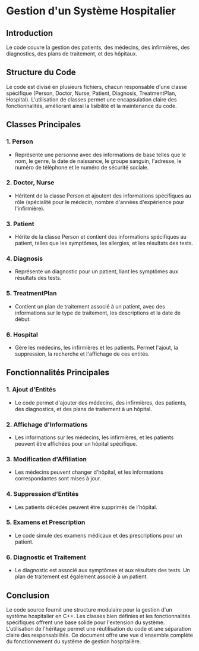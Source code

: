 # Gestion d'un Système Hospitalier

## Introduction
Le code couvre la gestion des patients, des médecins, des infirmières, des diagnostics, des plans de traitement, et des hôpitaux.

## Structure du Code

Le code est divisé en plusieurs fichiers, chacun responsable d'une classe spécifique (Person, Doctor, Nurse, Patient, Diagnosis, TreatmentPlan, Hospital). L'utilisation de classes permet une encapsulation claire des fonctionnalités, améliorant ainsi la lisibilité et la maintenance du code.

## Classes Principales

### 1. **Person**

- Représente une personne avec des informations de base telles que le nom, le genre, la date de naissance, le groupe sanguin, l'adresse, le numéro de téléphone et le numéro de sécurité sociale.
  
### 2. **Doctor, Nurse**

- Héritent de la classe Person et ajoutent des informations spécifiques au rôle (spécialité pour le médecin, nombre d'années d'expérience pour l'infirmière).

### 3. **Patient**

- Hérite de la classe Person et contient des informations spécifiques au patient, telles que les symptômes, les allergies, et les résultats des tests.

### 4. **Diagnosis**

- Représente un diagnostic pour un patient, liant les symptômes aux résultats des tests.

### 5. **TreatmentPlan**

- Contient un plan de traitement associé à un patient, avec des informations sur le type de traitement, les descriptions et la date de début.

### 6. **Hospital**

- Gère les médecins, les infirmières et les patients. Permet l'ajout, la suppression, la recherche et l'affichage de ces entités.

## Fonctionnalités Principales

### 1. **Ajout d'Entités**

- Le code permet d'ajouter des médecins, des infirmières, des patients, des diagnostics, et des plans de traitement à un hôpital.

### 2. **Affichage d'Informations**

- Les informations sur les médecins, les infirmières, et les patients peuvent être affichées pour un hôpital spécifique.

### 3. **Modification d'Affiliation**

- Les médecins peuvent changer d'hôpital, et les informations correspondantes sont mises à jour.

### 4. **Suppression d'Entités**

- Les patients décédés peuvent être supprimés de l'hôpital.

### 5. **Examens et Prescription**

- Le code simule des examens médicaux et des prescriptions pour un patient.

### 6. **Diagnostic et Traitement**

- Le diagnostic est associé aux symptômes et aux résultats des tests. Un plan de traitement est également associé à un patient.

## Conclusion

Le code source fournit une structure modulaire pour la gestion d'un système hospitalier en C++. Les classes bien définies et les fonctionnalités spécifiques offrent une base solide pour l'extension du système. L'utilisation de l'héritage permet une réutilisation du code et une séparation claire des responsabilités. Ce document offre une vue d'ensemble complète du fonctionnement du système de gestion hospitalière.